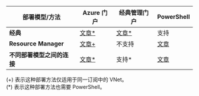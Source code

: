 | **部署模型/方法** | **Azure 门户** | **经典管理门户** | **PowerShell** |
| --- | --- | --- | --- |
| **经典** |[文章*](../articles/vpn-gateway/vpn-gateway-howto-vnet-vnet-portal-classic.md)|[文章*](../articles/vpn-gateway/virtual-networks-configure-vnet-to-vnet-connection.md) |支持 |
| **Resource Manager** |[文章+](../articles/vpn-gateway/vpn-gateway-howto-vnet-vnet-resource-manager-portal.md) |不支持 |[文章](../articles/vpn-gateway/vpn-gateway-vnet-vnet-rm-ps.md) |
| **不同部署模型之间的连接** |[文章*](../articles/vpn-gateway/vpn-gateway-connect-different-deployment-models-portal.md) |支持* |[文章](../articles/vpn-gateway/vpn-gateway-connect-different-deployment-models-powershell.md) |

(+) 表示这种部署方法仅适用于同一订阅中的 VNet。<br>
(*) 表示这种部署方法也需要 PowerShell。

